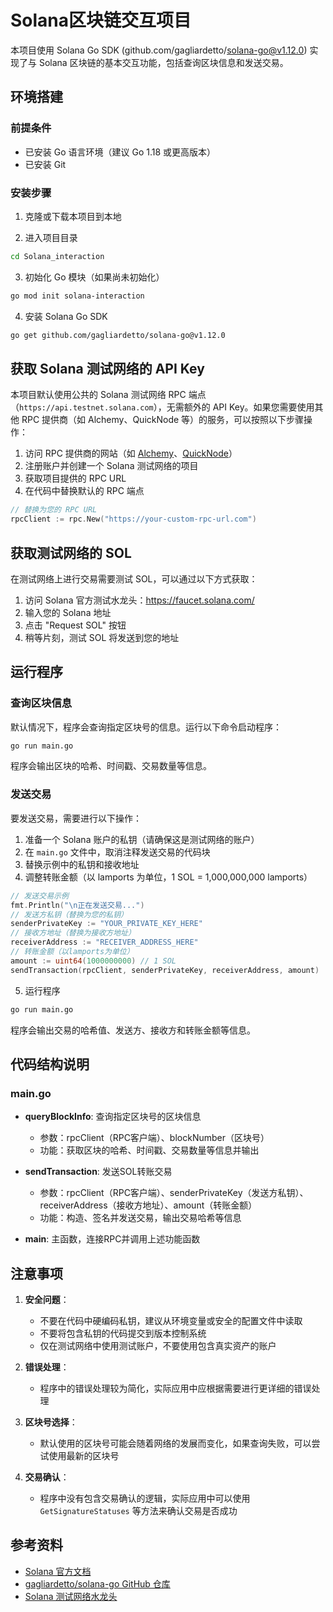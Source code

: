 # Solana区块链交互项目

本项目使用 Solana Go SDK (github.com/gagliardetto/solana-go@v1.12.0) 实现了与 Solana 区块链的基本交互功能，包括查询区块信息和发送交易。

## 环境搭建

### 前提条件

- 已安装 Go 语言环境（建议 Go 1.18 或更高版本）
- 已安装 Git

### 安装步骤

1. 克隆或下载本项目到本地

2. 进入项目目录

```bash
cd Solana_interaction
```

3. 初始化 Go 模块（如果尚未初始化）

```bash
go mod init solana-interaction
```

4. 安装 Solana Go SDK

```bash
go get github.com/gagliardetto/solana-go@v1.12.0
```

## 获取 Solana 测试网络的 API Key

本项目默认使用公共的 Solana 测试网络 RPC 端点（`https://api.testnet.solana.com`），无需额外的 API Key。如果您需要使用其他 RPC 提供商（如 Alchemy、QuickNode 等）的服务，可以按照以下步骤操作：

1. 访问 RPC 提供商的网站（如 [Alchemy](https://www.alchemy.com/)、[QuickNode](https://www.quicknode.com/)）
2. 注册账户并创建一个 Solana 测试网络的项目
3. 获取项目提供的 RPC URL
4. 在代码中替换默认的 RPC 端点

```go
// 替换为您的 RPC URL
rpcClient := rpc.New("https://your-custom-rpc-url.com")
```

## 获取测试网络的 SOL

在测试网络上进行交易需要测试 SOL，可以通过以下方式获取：

1. 访问 Solana 官方测试水龙头：https://faucet.solana.com/
2. 输入您的 Solana 地址
3. 点击 "Request SOL" 按钮
4. 稍等片刻，测试 SOL 将发送到您的地址

## 运行程序

### 查询区块信息

默认情况下，程序会查询指定区块号的信息。运行以下命令启动程序：

```bash
go run main.go
```

程序会输出区块的哈希、时间戳、交易数量等信息。

### 发送交易

要发送交易，需要进行以下操作：

1. 准备一个 Solana 账户的私钥（请确保这是测试网络的账户）
2. 在 `main.go` 文件中，取消注释发送交易的代码块
3. 替换示例中的私钥和接收地址
4. 调整转账金额（以 lamports 为单位，1 SOL = 1,000,000,000 lamports）

```go
// 发送交易示例
fmt.Println("\n正在发送交易...")
// 发送方私钥（替换为您的私钥）
senderPrivateKey := "YOUR_PRIVATE_KEY_HERE"
// 接收方地址（替换为接收方地址）
receiverAddress := "RECEIVER_ADDRESS_HERE"
// 转账金额（以lamports为单位）
amount := uint64(1000000000) // 1 SOL
sendTransaction(rpcClient, senderPrivateKey, receiverAddress, amount)
```

5. 运行程序

```bash
go run main.go
```

程序会输出交易的哈希值、发送方、接收方和转账金额等信息。

## 代码结构说明

### main.go

- **queryBlockInfo**: 查询指定区块号的区块信息
  - 参数：rpcClient（RPC客户端）、blockNumber（区块号）
  - 功能：获取区块的哈希、时间戳、交易数量等信息并输出

- **sendTransaction**: 发送SOL转账交易
  - 参数：rpcClient（RPC客户端）、senderPrivateKey（发送方私钥）、receiverAddress（接收方地址）、amount（转账金额）
  - 功能：构造、签名并发送交易，输出交易哈希等信息

- **main**: 主函数，连接RPC并调用上述功能函数

## 注意事项

1. **安全问题**：
   - 不要在代码中硬编码私钥，建议从环境变量或安全的配置文件中读取
   - 不要将包含私钥的代码提交到版本控制系统
   - 仅在测试网络中使用测试账户，不要使用包含真实资产的账户

2. **错误处理**：
   - 程序中的错误处理较为简化，实际应用中应根据需要进行更详细的错误处理

3. **区块号选择**：
   - 默认使用的区块号可能会随着网络的发展而变化，如果查询失败，可以尝试使用最新的区块号

4. **交易确认**：
   - 程序中没有包含交易确认的逻辑，实际应用中可以使用 `GetSignatureStatuses` 等方法来确认交易是否成功

## 参考资料

- [Solana 官方文档](https://docs.solana.com/)
- [gagliardetto/solana-go GitHub 仓库](https://github.com/gagliardetto/solana-go)
- [Solana 测试网络水龙头](https://faucet.solana.com/)